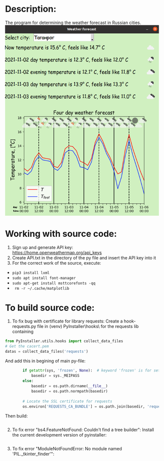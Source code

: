 # Description:
The program for determining the weather forecast in Russian cities.
![Screenshot](Interface.png)

# Working with source code:
1) Sign up and generate API key: https://home.openweathermap.org/api_keys
2) Create API.txt in the directory of the py file and insert the API key into it
3) For the correct work of the source, execute: 
* ```pip3 install lxml```
* ```sudo apt install font-manager```
* ```sudo apt-get install msttcorefonts -qq```
* ``` rm -r ~/.cache/matplotlib```

# To build source code:

1) To fix bug with certificate for library requests:
Create a hook-requests.py file in (venv) PyInstaller\hooks\ for the requests lib containing
```Python
from PyInstaller.utils.hooks import collect_data_files
# Get the cacert.pem
datas = collect_data_files('requests')
```
And add this in begining of main py-file:
```Python
        if getattr(sys, 'frozen', None):  # keyword 'frozen' is for setting basedir while in onefile mode in pyinstaller
            basedir = sys._MEIPASS
        else:
            basedir = os.path.dirname(__file__)
            basedir = os.path.normpath(basedir)

        # Locate the SSL certificate for requests
        os.environ['REQUESTS_CA_BUNDLE'] = os.path.join(basedir, 'requests', 'cacert.pem')
```

Then build:
```pyinstaller --onefile --add-data "Temp/API.txt:."  Weather_v6.py
```

2) To fix error "bs4.FeatureNotFound: Couldn't find a tree builder":
Install the current development version of pyinstaller: 
```pip install https://github.com/pyinstaller/pyinstaller/archive/develop.tar.gz
```

3) To fix error "ModuleNotFoundError: No module named 'PIL._tkinter_finder'":
```123
```





